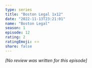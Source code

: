```yaml
---
type: series
title: "Boston Legal 1x12"
date: "2022-11-13T23:21:01"
name: "Boston Legal"
season: 1
episode: 12
rating: 2
ratingEmoji: ⭐️⭐️
share: false
---
```


*[No review was written for this episode]*
